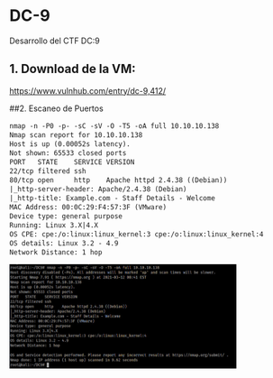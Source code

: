 # DC-9
Desarrollo del CTF DC:9

## 1. Download de la VM: 

https://www.vulnhub.com/entry/dc-9,412/

##2. Escaneo de Puertos

```
nmap -n -P0 -p- -sC -sV -O -T5 -oA full 10.10.10.138
Nmap scan report for 10.10.10.138
Host is up (0.00052s latency).
Not shown: 65533 closed ports
PORT   STATE    SERVICE VERSION
22/tcp filtered ssh
80/tcp open     http    Apache httpd 2.4.38 ((Debian))
|_http-server-header: Apache/2.4.38 (Debian)
|_http-title: Example.com - Staff Details - Welcome
MAC Address: 00:0C:29:F4:57:3F (VMware)
Device type: general purpose
Running: Linux 3.X|4.X
OS CPE: cpe:/o:linux:linux_kernel:3 cpe:/o:linux:linux_kernel:4
OS details: Linux 3.2 - 4.9
Network Distance: 1 hop
```

<img src="https://github.com/El-Palomo/DC-9/blob/main/dc9_1.jpg" width=80% />
